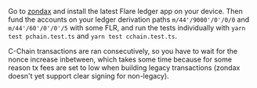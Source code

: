 Go to [zondax](https://hub.zondax.ch/) and install the latest Flare ledger app on your device.
Then fund the accounts on your ledger derivation paths `m/44'/9000'/0'/0/0` and `m/44'/60'/0'/0'/5` with some FLR,
and run the tests individually with `yarn test pchain.test.ts` and `yarn test cchain.test.ts`.

C-Chain transactions are ran consecutively, so you have to wait for the nonce increase inbetween, 
which takes some time because for some reason tx fees are set to low when building legacy transactions (zondax doesn't yet support clear signing for non-legacy).